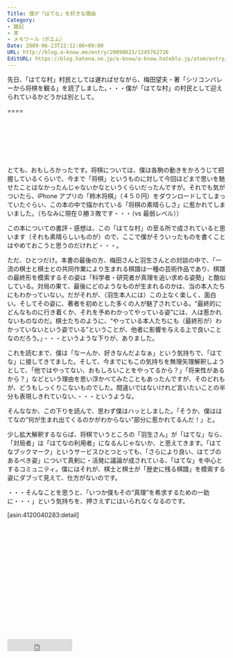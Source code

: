 ```yaml
---
Title: 僕が「はてな」を好きな理由
Category:
- 雑記
- 本
- メモワール（ポエム）
Date: 2009-06-23T22:12:06+09:00
URL: http://blog.a-know.me/entry/20090623/1245762726
EditURL: https://blog.hatena.ne.jp/a-know/a-know.hateblo.jp/atom/entry/12921228815727980025
---
```


先日、「はてな村」村民としては遅ればせながら、梅田望夫・著「シリコンバレーから将棋を観る」を読了しました。・・・僕が「はてな村」の村民として迎えられているかどうかは別として。

====

<script async src="//pagead2.googlesyndication.com/pagead/js/adsbygoogle.js"></script>
<!-- article-top -->
<ins class="adsbygoogle"
     style="display:inline-block;width:728px;height:90px"
     data-ad-client="ca-pub-3463034538369189"
     data-ad-slot="8367620130"></ins>
<script>
(adsbygoogle = window.adsbygoogle || []).push({});
</script>


とても、おもしろかったです。将棋については、僕は各駒の動きをかろうじて把握しているくらいで、今まで「将棋」というものに対して今回ほどまで思いを馳せたことはなかったんじゃないかなというくらいだったんですが。それでも気がついたら、iPhone アプリの「柿木将棋」（４５０円）をダウンロードしてしまっていたぐらい、この本の中で描かれている「将棋の素晴らしさ」に惹かれてしまいました。（ちなみに現在０勝３敗です・・・（vs 最弱レベル））

この本についての書評・感想は、この「はてな村」の至る所で成されていると思います（それも素晴らしいものが）ので、ここで僕がそういったものを書くことはやめておこうと思うのだけれど・・・。

ただ、ひとつだけ。本書の最後の方、梅田さんと羽生さんとの対談の中で、「一流の棋士と棋士との共同作業により生まれる棋譜は一種の芸術作品であり、棋譜の最終形を模索するその姿は「科学者・研究者が真理を追い求める姿勢」と酷似している。対局の果て、最後にどのようなものが生まれるのかは、当の本人たちにもわかっていない。だがそれが、（羽生本人には）この上なく楽しく、面白い。そしてその姿に、著者を初めとした多くの人が魅了されている。“最終的にどんなものに行き着くか、それを予めわかってやっている姿”には、人は惹かれないものなのだ。棋士たちのように、“やっている本人たちにも（最終形が）わかっていないという姿でいる”ということが、他者に影響を与える上で良いことなのだろう。」・・・というような下りが、ありました。

これを読むまで、僕は「なーんか、好きなんだよなぁ」という気持ちで、「はてな」に接してきてました。そして、今までにもこの気持ちを無理矢理解釈しようとして、「他ではやってない、おもしろいことをやってるから？」「将来性があるから？」などという理由を思い浮かべてみたこともあったんですが、そのどれもが、どうもしっくりこないものでした。間違いではないけれど言いたいことの半分も表現しきれていない、・・・というような。


そんななか、この下りを読んで、思わず僕はハッとしました。「そうか、僕ははてなの“何が生まれ出てくるのかがわからない”部分に惹かれてるんだ！」と。


少し拡大解釈するならば、将棋でいうところの「羽生さん」が「はてな」なら、「対局者」は「はてなの利用者」になるんじゃないか、と思えてきます。「はてなブックマーク」というサービスひとつとっても、「さらにより良い、はてブのあるべき姿」について真剣に・活発に議論が成されている、「はてな」を中心とするコミュニティ。僕にはそれが、棋士と棋士が「歴史に残る棋譜」を模索する姿にダブって見えて、仕方がないのです。


・・・そんなことを思うと、「いつか僕もその“真理”を希求するための一助に・・・」という気持ちを、押さえずにはいられなくなるのです。


[asin:4120040283:detail]




<script async src="//pagead2.googlesyndication.com/pagead/js/adsbygoogle.js"></script>
<!-- article-bottom2 -->
<ins class="adsbygoogle"
     style="display:inline-block;width:300px;height:250px"
     data-ad-client="ca-pub-3463034538369189"
     data-ad-slot="5274552934"></ins>
<script>
(adsbygoogle = window.adsbygoogle || []).push({});
</script>


<iframe src="http://blog.hatena.ne.jp/a-know/a-know.hateblo.jp/subscribe/iframe" allowtransparency="true" frameborder="0" scrolling="no" width="150" height="28"></iframe>
